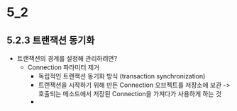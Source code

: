 # 5_2

## 5.2.3 트랜잭션 동기화
- 트랜잭션의 경계를 설정해 관리하려면?
  - Connection 파라미터 제거
    - 독립적인 트랜잭션 동기화 방식 (transaction synchronization)
    - 트랜잭션을 시작하기 위해 만든 Connection 오브젝트를 저장소에 보관 -> 호출되는 메소드에서 저장된 Connection을 가져다가 사용하게 하는 것
    - 

## 

